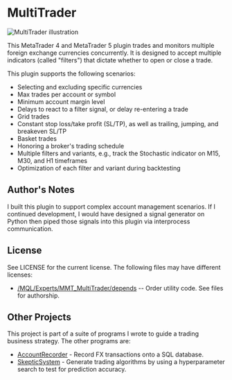 # MultiTrader

![MultiTrader illustration](https://github.com/marcolovescode/MultiTrader/raw/master/docs/multitrader.gif)

This MetaTrader 4 and MetaTrader 5 plugin trades and monitors multiple foreign exchange currencies
concurrently. It is designed to accept multiple indicators (called "filters") that dictate whether
to open or close a trade.

This plugin supports the following scenarios:

* Selecting and excluding specific currencies
* Max trades per account or symbol
* Minimum account margin level
* Delays to react to a filter signal, or delay re-entering a trade
* Grid trades
* Constant stop loss/take profit (SL/TP), as well as trailing, jumping, and breakeven SL/TP
* Basket trades
* Honoring a broker's trading schedule
* Multiple filters and variants, e.g., track the Stochastic indicator on M15, M30, and H1 timeframes
* Optimization of each filter and variant during backtesting

## Author's Notes

I built this plugin to support complex account management scenarios. If I continued development,
I would have designed a signal generator on Python then piped those signals into this
plugin via interprocess communication.

## License

See LICENSE for the current license. The following files may have different licenses:

* [/MQL/Experts/MMT_MultiTrader/depends](https://github.com/marcolovescode/MultiTrader/blob/master/MQL4/Experts/MMT_MultiTrader/depends) -- Order utility code. See files for authorship.

## Other Projects

This project is part of a suite of programs I wrote to guide a trading business strategy. The other programs are:

* [AccountRecorder](https://github.com/marcolovescode/AccountRecorder) - Record FX transactions onto a SQL database.
* [SkepticSystem](https://github.com/marcolovescode/SkepticSystem) - Generate trading algorithms by using a hyperparameter search to test for prediction accuracy.
